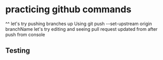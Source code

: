 # practicing github commands
^^
let's try pushing branches up
Using git push --set-upstream origin branchName
let's try editing and seeing pull request updated from after push from console
## Testing

